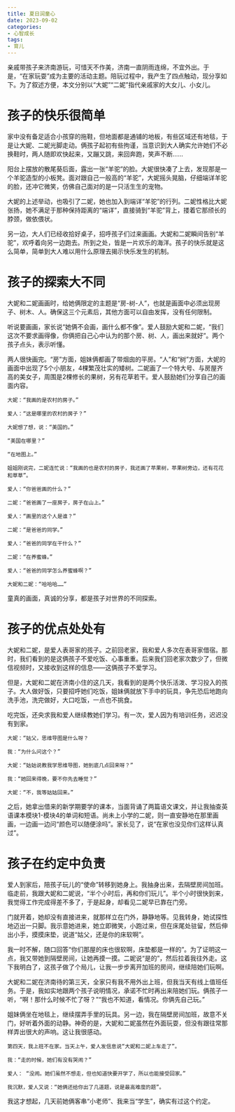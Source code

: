 ```yaml
---
title: 夏日润童心
date: 2023-09-02
categories:
- 心智成长
tags:
- 育儿
---
```

亲戚带孩子来济南游玩，可惜天不作美，济南一直阴雨连绵，不宜外出。于是，“在家玩耍”成为主要的活动主题。陪玩过程中，我产生了四点触动，现分享如下。为了叙述方便，本文分别以“大妮”“二妮”指代亲戚家的大女儿、小女儿。

# 孩子的快乐很简单 #

家中没有备足适合小孩穿的拖鞋，但地面都是通铺的地板，有些区域还有地毯，于是让大妮、二妮光脚走动。俩孩子起初有些拘谨，当意识到大人确实允许她们不必换鞋时，两人随即欢快起来，又蹦又跳，来回奔跑，笑声不断……

阳台上摆放的散尾葵后面，露出一张“羊驼”的脸。大妮很快凑了上去，发现那是一个羊驼造型的小板凳。面对跟自己一般高的“羊驼”，大妮摇头晃脑，仔细端详羊驼的脸，还冲它微笑，仿佛自己面对的是一只活生生的宠物。

大妮的上述举动，也吸引了二妮，她也加入到端详“羊驼”的行列。二妮性格比大妮张扬，她不满足于那种保持距离的“端详”，直接骑到“羊驼”背上，搂着它那颀长的脖颈，做依偎状。

另一边，大人们已经收拾好桌子，招呼孩子们过来画画。大妮和二妮瞬间告别“羊驼”，欢呼着向另一边跑去。所到之处，皆是一片欢乐的海洋。孩子的快乐就是这么简单，简单到大人难以用什么原理去揭示快乐发生的机制。

# 孩子的探索大不同 #

大妮和二妮画画时，给她俩限定的主题是“房-树-人”，也就是画面中必须出现房子、树木、人。确保这三个元素后，其他方面可以自由发挥，没有任何限制。

听说要画画，家长说“她俩不会画，画什么都不像”。爱人鼓励大妮和二妮，“我们这次不要求画得像，你俩把自己心中认为的那个房、树、人，画出来就好”。两个孩子点头，表示听懂。

两人很快画完。“房”方面，姐妹俩都画了带烟囱的平房。“人”和“树”方面，大妮的画面中出现了5个小朋友，4棵繁茂壮实的矮树。二妮画了一个特大号、与房屋齐高的美女子，周围是2棵修长的果树，另有花草若干。爱人鼓励她们分享自己的画面内容。

    大妮：“我画的是农村的房子。”
    
    爱人：“这是哪里的农村的房子？”
    
    大妮想了想，说：“美国的。”
    
    “美国在哪里？”
    
    “在地图上。”
    
    姐姐刚说完，二妮连忙说：“我画的也是农村的房子，我还画了苹果树，苹果树旁边，还有花花和草草”。
    
    爱人：“你爸爸画的什么？”
    
    二妮：“爸爸画了一座房子，房子在山上。”
    
    爱人：“画里的这个人是谁？”
    
    二妮：“是爸爸的同学。”
    
    爱人：“爸爸的同学在干什么？”
    
    二妮：“在养蜜蜂。”
    
    爱人：“爸爸的同学怎么养蜜蜂啊？”
    
    大妮和二妮：“哈哈哈……”

童真的画面，真诚的分享，都是孩子对世界的不同探索。

# 孩子的优点处处有 #

大妮和二妮，是爱人表哥家的孩子。之前回老家，我和爱人多次在表哥家借宿。那时，我们看到的是这俩孩子不爱吃饭、心事重重。后来我们回老家次数少了，但微信视频时，又接收到这样的信息——这俩孩子不爱学习。

但是，大妮和二妮在济南小住的这几天，我看到的是两个快乐活泼、学习投入的孩子。大人做好饭，只要招呼她们吃饭，姐妹俩就放下手中的玩具，争先恐后地跑向洗手池，洗完做好，大口吃饭，一点也不挑食。

吃完饭，还央求我和爱人继续教她们学习。有一次，爱人因为有培训任务，迟迟没有到家。

    大妮：“姑父，思维导图是什么呀？
    
    我：“为什么问这个？”
    
    大妮：“姑姑说教我学思维导图，她到底几点回来呀？”
    
    我：“她回来得晚，要不你先去睡觉？”
    
    大妮：“不，我等姑姑回来。”

之后，她拿出借来的新学期要学的课本，当面背诵了两篇语文课文，并让我抽查英语课本模块1-模块4的单词和短语。尚未上小学的二妮，则一直安静地在那里画画，一边画一边问“颜色可以随便涂吗”。家长见了，说“在家也没见你们这样认真过”。

# 孩子在约定中负责 #

爱人到家后，陪孩子玩儿的“使命”转移到她身上。我抽身出来，去隔壁房间加班。临走前，我跟大妮和二妮说，“半个小时后，再和你们玩儿”。半个小时很快到来，我觉得工作完成得差不多了，于是起身，却看见二妮早已靠在门旁。

门就开着，她却没有直接进来，就那样立在门外，静静地等。见我转身，她试探性地迈出一只脚。我示意她进来，她立即微笑，小跑过来，但在床尾处驻留，然后伸出小手，摸摸床垫，说道“姑父，还是你的床软啊”。

我一时不解，随口回答“你们那屋的床也很软啊，床垫都是一样的”。为了证明这一点，我又带她到隔壁房间，让她再摸一摸。二妮说“是的”，然后拉着我往外走。这下我明白了，这孩子做了个局儿，让我一步步离开加班的房间，继续陪她们玩啊。

大妮和二妮在济南待的第三天，全家只有我不用外出上班，但我当天有线上值班任务。于是，我如实地跟两个孩子说明情况，承诺不忙时再出来陪她们玩。俩孩子一听，“啊！那什么时候不忙了呀？”“我也不知道，看情况。你俩先自己玩。”

姐妹俩坐在地毯上，继续摆弄手里的玩具。另一边，我在隔壁房间加班，故意不关门，好听着外面的动静。神奇的是，大妮和二妮虽然在外面玩耍，但没有跟往常那样弄出很大的声响。这让我很感动。
    
    第四天，我上班不在家。当天上午，爱人发信息说“大妮和二妮上车走了”。
    
    我：“走的时候，她们有没有哭闹？”
    
    爱人： “没闹。她们虽然不想走，但也知道快要开学了，所以也能接受回家。”
    
    我沉默，爱人又说：“她俩还给你出了几道题，说是最高难度的题”。

我这才想起，几天前她俩客串“小老师”、我来当“学生”，确实有过这个约定。


